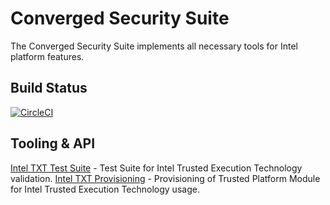 Converged Security Suite
========================

The Converged Security Suite implements all necessary tools for Intel platform features.

Build Status
------------
[![CircleCI](https://circleci.com/gh/9elements/converged-security-suite.svg?style=svg)](https://circleci.com/gh/9elements/converged-security-suite)

Tooling & API
-------------

[Intel TXT Test Suite](cmd/txt-suite) - Test Suite for Intel Trusted Execution Technology validation.
[Intel TXT Provisioning](cmd/txt-prov) - Provisioning of Trusted Platform Module for Intel Trusted Execution Technology usage.

